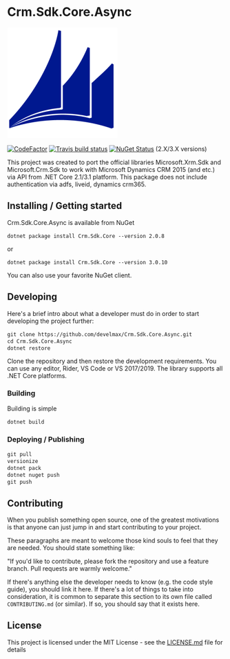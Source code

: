 # Crm.Sdk.Core.Async

![Logo of the project](https://github.com/develmax/Crm.Sdk.Core.Async/blob/master/Crm.Sdk.Core.Async.Package/icon.png)

[![CodeFactor](https://www.codefactor.io/repository/github/develmax/crm.sdk.core.async/badge)](https://www.codefactor.io/repository/github/develmax/crm.sdk.core.async)
[![Travis build status](https://api.travis-ci.com/develmax/Crm.Sdk.Core.Async.svg?branch=master)](https://travis-ci.com/github/develmax/Crm.Sdk.Core.Async?branch=master)
[![NuGet Status](https://img.shields.io/nuget/v/Crm.Sdk.Core.svg?style=flat)](https://www.nuget.org/packages/Crm.Sdk.Core/) (2.X/3.X versions)

This project was created to port the official libraries Microsoft.Xrm.Sdk and Microsoft.Crm.Sdk to work with Microsoft Dynamics CRM 2015 (and etc.) via API from .NET Core 2.1/3.1 platform. This package does not include authentication via adfs, liveid, dynamics crm365.

## Installing / Getting started

Crm.Sdk.Core.Async is available from NuGet

```shell
dotnet package install Crm.Sdk.Core --version 2.0.8
```
or
```shell
dotnet package install Crm.Sdk.Core --version 3.0.10
```

You can also use your favorite NuGet client.

## Developing

Here's a brief intro about what a developer must do in order to start developing
the project further:

```shell
git clone https://github.com/develmax/Crm.Sdk.Core.Async.git
cd Crm.Sdk.Core.Async
dotnet restore
```

Clone the repository and then restore the development requirements. You can use
any editor, Rider, VS Code or VS 2017/2019. The library supports all .NET Core
platforms.

### Building

Building is simple

```shell
dotnet build
```

### Deploying / Publishing

```shell
git pull
versionize
dotnet pack
dotnet nuget push
git push
```

## Contributing

When you publish something open source, one of the greatest motivations is that
anyone can just jump in and start contributing to your project.

These paragraphs are meant to welcome those kind souls to feel that they are
needed. You should state something like:

"If you'd like to contribute, please fork the repository and use a feature
branch. Pull requests are warmly welcome."

If there's anything else the developer needs to know (e.g. the code style
guide), you should link it here. If there's a lot of things to take into
consideration, it is common to separate this section to its own file called
`CONTRIBUTING.md` (or similar). If so, you should say that it exists here.

## License

This project is licensed under the MIT License - see the [LICENSE.md](LICENSE.md) file for details
